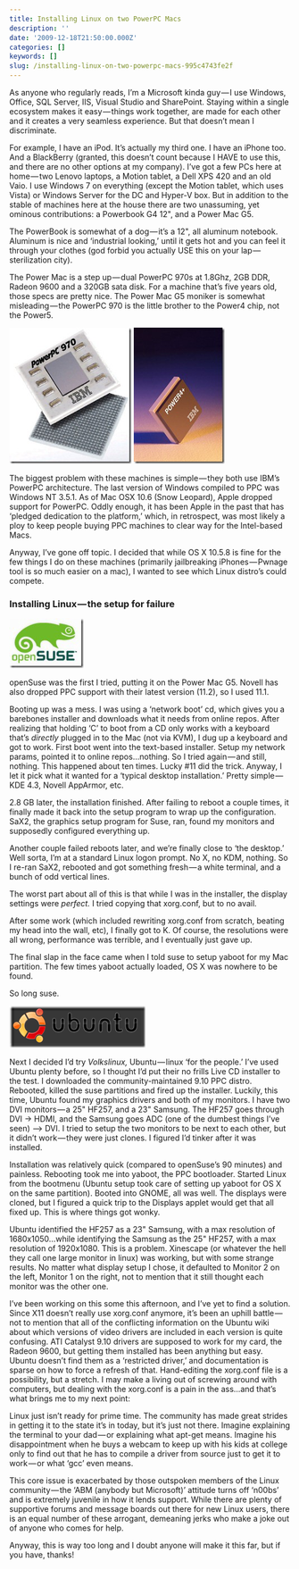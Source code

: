 ```yaml
---
title: Installing Linux on two PowerPC Macs
description: ''
date: '2009-12-18T21:50:00.000Z'
categories: []
keywords: []
slug: /installing-linux-on-two-powerpc-macs-995c4743fe2f
---
```


As anyone who regularly reads, I’m a Microsoft kinda guy — I use Windows, Office, SQL Server, IIS, Visual Studio and SharePoint. Staying within a single ecosystem makes it easy — things work together, are made for each other and it creates a very seamless experience. But that doesn’t mean I discriminate.

For example, I have an iPod. It’s actually my third one. I have an iPhone too. And a BlackBerry (granted, this doesn’t count because I HAVE to use this, and there are no other options at my company). I’ve got a few PCs here at home — two Lenovo laptops, a Motion tablet, a Dell XPS 420 and an old Vaio. I use Windows 7 on everything (except the Motion tablet, which uses Vista) or Windows Server for the DC and Hyper-V box. But in addition to the stable of machines here at the house there are two unassuming, yet ominous contributions: a Powerbook G4 12", and a Power Mac G5.

The PowerBook is somewhat of a dog — it’s a 12", all aluminum notebook. Aluminum is nice and ‘industrial looking,’ until it gets hot and you can feel it through your clothes (god forbid you actually USE this on your lap — sterilization city).

The Power Mac is a step up — dual PowerPC 970s at 1.8Ghz, 2GB DDR, Radeon 9600 and a 320GB sata disk. For a machine that’s five years old, those specs are pretty nice. The Power Mac G5 moniker is somewhat misleading — the PowerPC 970 is the little brother to the Power4 chip, not the Power5.

![powerpc-970](/img/0_rdBE2U2nLi52b6nv.jpg)
![Power4 _mod2fn](/img/0_FYhxbjD4N-bLJEFY.jpg)

The biggest problem with these machines is simple — they both use IBM’s PowerPC architecture. The last version of Windows compiled to PPC was Windows NT 3.5.1. As of Mac OSX 10.6 (Snow Leopard), Apple dropped support for PowerPC. Oddly enough, it has been Apple in the past that has ‘pledged dedication to the platform,’ which, in retrospect, was most likely a ploy to keep people buying PPC machines to clear way for the Intel-based Macs.

Anyway, I’ve gone off topic. I decided that while OS X 10.5.8 is fine for the few things I do on these machines (primarily jailbreaking iPhones — Pwnage tool is so much easier on a mac), I wanted to see which Linux distro’s could compete.

### Installing Linux — the setup for failure

![geeko](/img/0_ILRbOvJTl46oMZuE.jpg)

openSuse was the first I tried, putting it on the Power Mac G5. Novell has also dropped PPC support with their latest version (11.2), so I used 11.1.

Booting up was a mess. I was using a ‘network boot’ cd, which gives you a barebones installer and downloads what it needs from online repos. After realizing that holding ‘C’ to boot from a CD only works with a keyboard that’s _directly_ plugged in to the Mac (not via KVM), I dug up a keyboard and got to work. First boot went into the text-based installer. Setup my network params, pointed it to online repos…nothing. So I tried again — and still, nothing. This happened about ten times. Lucky #11 did the trick. Anyway, I let it pick what it wanted for a ‘typical desktop installation.’ Pretty simple — KDE 4.3, Novell AppArmor, etc.

2.8 GB later, the installation finished. After failing to reboot a couple times, it finally made it back into the setup program to wrap up the configuration. SaX2, the graphics setup program for Suse, ran, found my monitors and supposedly configured everything up.

Another couple failed reboots later, and we’re finally close to ‘the desktop.’ Well sorta, I’m at a standard Linux logon prompt. No X, no KDM, nothing. So I re-ran SaX2, rebooted and got something fresh — a white terminal, and a bunch of odd vertical lines.

The worst part about all of this is that while I was in the installer, the display settings were _perfect._ I tried copying that xorg.conf, but to no avail.

After some work (which included rewriting xorg.conf from scratch, beating my head into the wall, etc), I finally got to K. Of course, the resolutions were all wrong, performance was terrible, and I eventually just gave up.

The final slap in the face came when I told suse to setup yaboot for my Mac partition. The few times yaboot actually loaded, OS X was nowhere to be found.

So long suse.

![jaustin_saturated_full_logo_021_trans](/img/0_-dblnW8fiP_ANR_w.png)

Next I decided I’d try _Volkslinux,_ Ubuntu — linux ‘for the people.’ I’ve used Ubuntu plenty before, so I thought I’d put their no frills Live CD installer to the test. I downloaded the community-maintained 9.10 PPC distro. Rebooted, killed the suse partitions and fired up the installer. Luckily, this time, Ubuntu found my graphics drivers and both of my monitors. I have two DVI monitors — a 25" HF257, and a 23" Samsung. The HF257 goes through DVI → HDMI, and the Samsung goes ADC (one of the dumbest things I’ve seen) –> DVI. I tried to setup the two monitors to be next to each other, but it didn’t work — they were just clones. I figured I’d tinker after it was installed.

Installation was relatively quick (compared to openSuse’s 90 minutes) and painless. Rebooting took me into yaboot, the PPC bootloader. Started Linux from the bootmenu (Ubuntu setup took care of setting up yaboot for OS X on the same partition). Booted into GNOME, all was well. The displays were cloned, but I figured a quick trip to the Displays applet would get that all fixed up. This is where things got wonky.

Ubuntu identified the HF257 as a 23" Samsung, with a max resolution of 1680x1050…while identifying the Samsung as the 25" HF257, with a max resolution of 1920x1080. This is a problem. Xinescape (or whatever the hell they call one large monitor in linux) was working, but with some strange results. No matter what display setup I chose, it defaulted to Monitor 2 on the left, Monitor 1 on the right, not to mention that it still thought each monitor was the other one.

I’ve been working on this some this afternoon, and I’ve yet to find a solution. Since X11 doesn’t really use xorg.conf anymore, it’s been an uphill battle — not to mention that all of the conflicting information on the Ubuntu wiki about which versions of video drivers are included in each version is quite confusing. ATI Catalyst 9.10 drivers are supposed to work for my card, the Radeon 9600, but getting them installed has been anything but easy. Ubuntu doesn’t find them as a ‘restricted driver,’ and documentation is sparse on how to force a refresh of that. Hand-editing the xorg.conf file is a possibility, but a stretch. I may make a living out of screwing around with computers, but dealing with the xorg.conf is a pain in the ass…and that’s what brings me to my next point:

Linux just isn’t ready for prime time. The community has made great strides in getting it to the state it’s in today, but it’s just not there. Imagine explaining the terminal to your dad — or explaining what apt-get means. Imagine his disappointment when he buys a webcam to keep up with his kids at college only to find out that he has to compile a driver from source just to get it to work — or what ‘gcc’ even means.

This core issue is exacerbated by those outspoken members of the Linux community — the ‘ABM (anybody but Microsoft)’ attitude turns off ‘n00bs’ and is extremely juvenile in how it lends support. While there are plenty of supportive forums and message boards out there for new Linux users, there is an equal number of these arrogant, demeaning jerks who make a joke out of anyone who comes for help.

Anyway, this is way too long and I doubt anyone will make it this far, but if you have, thanks!
